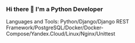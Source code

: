### Hi there 👋 I'm a Python Developer

Languages and Tools: Python/Django/Django REST Framework/PostgreSQL/Docker/Docker-Compose/Yandex.Cloud/Linux/Nginx/Unittest

<!--
**FruityBang/FruityBang** is a ✨ _special_ ✨ repository because its `README.md` (this file) appears on your GitHub profile.

Here are some ideas to get you started:

- 🔭 I’m currently working on ...
- 🌱 I’m currently learning ...
- 👯 I’m looking to collaborate on ...
- 🤔 I’m looking for help with ...
- 💬 Ask me about ...
- 📫 How to reach me: ...
- 😄 Pronouns: ...
- ⚡ Fun fact: ...
-->
